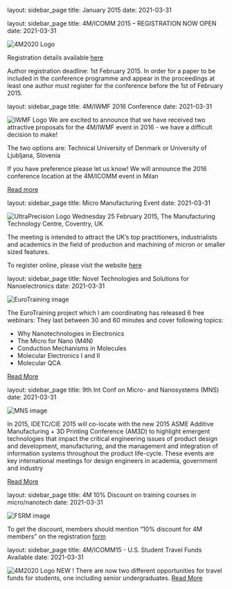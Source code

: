 layout: sidebar_page
title: January 2015
date: 2021-03-31

layout: sidebar_page
title: 4M/ICOMM 2015 – REGISTRATION NOW OPEN
date: 2021-03-31

![4M2020 Logo]("/assets/images/conference.jpg)

Registration details available [here](/contents/Conference-Registration.html)

Author registration deadline: 1st February 2015. In order for a paper to be included in the conference programme and appear in the proceedings at least one author must register for the conference before the 1st of February 2015.


layout: sidebar_page
title: 4M/IWMF 2016 Conference
date: 2021-03-31

![IWMF Logo]("/assets/images/2016-conference.jpg)
We are excited to announce that we have received two attractive proposals for the 4M/IWMF event in 2016 - we have a difficult decision to make!

The two options are:
Technical University of Denmark or University of Ljubljana, Slovenia

If you have preference please let us know! We will announce the 2016 conference location at the 4M/ICOMM event in Milan

[Read more](/contents/4MIWMF-2016-Proposals.html)

layout: sidebar_page
title: Micro Manufacturing Event
date: 2021-03-31

![UltraPrecision Logo]("/assets/images/up-event.jpg)
Wednesday 25 February 2015, The Manufacturing Technology Centre, Coventry, UK

The meeting is intended to attract the UK’s top practitioners, industrialists and academics in the field of production and machining of micron or smaller sized features. 


To register online, please visit the website [here](http://www.ultraprecision.org/news/events/micro-manufacturing-2/)


layout: sidebar_page
title: Novel Technologies and Solutions for Nanoelectronics
date: 2021-03-31

![EuroTraining image]("/assets/images/euro-traning.jpg)

The EuroTraining project which I am coordinating has released 6 free webinars:
They last between 30 and 60 minutes and cover following topics:
- Why Nanotechnologies in Electronics
- The Micro for Nano (M4N)
- Conduction Mechanisms in Molecules
- Molecular Electronics I and II
- Molecular QCA

[Read More](http://www.eurotraining.net/webinars.php)


layout: sidebar_page
title: 9th Int Conf on Micro- and Nanosystems (MNS)
date: 2021-03-31

![MNS image]("/assets/images/mns.jpg)

In 2015, IDETC/CIE 2015 will co-locate with the new 2015 ASME Additive Manufacturing + 3D Printing Conference (AM3D) to highlight emergent technologies that impact the critical engineering issues of product design and development, manufacturing, and the management and integration of information systems throughout the product life-cycle. These events are key international meetings for design engineers in academia, government and industry

[Read More](http://www.asmeconferences.org/IDETC2015/index.cfm)


layout: sidebar_page
title: 4M 10% Discount on training courses in micro/nanotech
date: 2021-03-31

![FSRM image]("/assets/images/fsrm.jpg)

To get the discount, members should mention “10% discount for 4M members” on the registration [form](http://www.fsrm.ch/agendas/Micro-et-Nano-Technologies/)



layout: sidebar_page
title: 4M/ICOMM15 - U.S. Student Travel Funds Available
date: 2021-03-31

![4M2020 Logo]("/assets/images/conference.jpg)
NEW ! There are now two different opportunities for travel funds for students, one including senior undergraduates.
[Read More](http://www.4m-icomm-2015.polimi.it/travel_fund.php)
